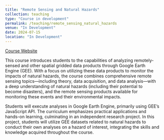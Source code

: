 ```yaml
---
title: "Remote Sensing and Natural Hazards"
collection: teaching
type: "Course in development"
permalink: /teaching/remote_sensing_natural_hazards
venue: "In Development"
date: 2024-07-15
location: "In Development"
---
```


[Course Website](https://jucardwell.github.io/remote-sensing-hazards/)

This course introduces students to the capabilities of analyzing remotely-sensed and other spatial gridded data products through Google Earth Engine (GEE). With a focus on utilizing these data products to monitor the impacts of natural hazards, the course combines comprehensive remote sensing topics—including theory, data acquisition, and data analysis—with a deep understanding of natural hazards (including their potential to become disasters), and the remote sensing products available for monitoring these events and their environmental impacts.

Students will execute analyses in Google Earth Engine, primarily using GEE’s JavaScript API. The curriculum emphasizes practical applications and hands-on learning, culminating in an independent research project. In this project, students will utilize GEE datasets related to natural hazards to conduct their own analyses on a hazard of interest, integrating the skills and knowledge acquired throughout the course.
